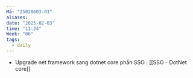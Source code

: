 ```yaml
---
Mã: "25020603-01"
aliases: 
date: "2025-02-03"
time: "11:24"
Week: "06"
tags:
  - daily
---
```

- Upgrade net framework sang dotnet core phần SSO : [[SSO - DotNet core]]